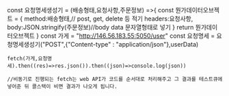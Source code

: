  const 요청명세생성기 = (배송형태,요청사항,주문정보) =>{
        const 뭔가데이터오브젝트 = {
            method:배송형태,// post, get, delete 등 적기
            headers:요청사항,
            body:JSON.stringify(주문정보)//body data 문자열형태로 넣기
        }
        return 뭔가데이터오브젝트
    }
    const 가게 = "http://146.56.183.55:5050/user"
    const 요청명세 = 요청명세생성기("POST",{"Content-type" : "application/json"},userData)

    fetch(가게,요청명세).then((res)=>res.json()).then((json)=>console.log(json))

    //비동기로 진행되는 fetch는 web API가 코드를 순서대로 처리해주고 그 결과를 테스트큐에 넣어준 뒤 콜스택이 비면 결과가 나오게 됩니다.